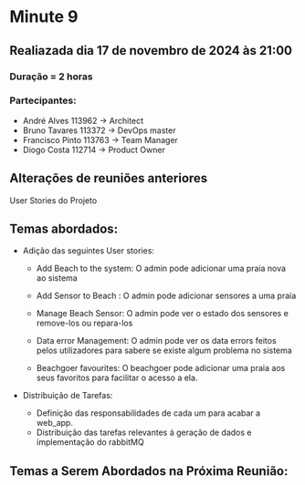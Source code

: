 # Minute 9

## Realiazada dia 17 de novembro de 2024 às 21:00 

### Duração = 2 horas

### Partecipantes:

- André Alves 113962 -> Architect
- Bruno Tavares 113372 -> DevOps master
- Francisco Pinto 113763 -> Team Manager 
- Diogo Costa 112714 -> Product Owner



## Alterações de reuniões anteriores


User Stories do Projeto

## Temas abordados:

- Adição das seguintes User stories:

    
    - Add Beach to the system: O admin pode adicionar uma praia nova ao sistema

    - Add Sensor to Beach  : O admin pode adicionar sensores a uma praia

    - Manage Beach Sensor: O admin pode ver o estado dos sensores e remove-los ou repara-los

    - Data error Management: O admin pode ver os data errors feitos pelos utilizadores para sabere se existe algum problema no sistema

    - Beachgoer favourites: O beachgoer pode adicionar uma praia aos seus favoritos para facilitar o acesso a ela.


- Distribuição de Tarefas:
    - Definição das responsabilidades de cada um para acabar a web_app.
    - Distribuição das tarefas relevantes á geração de dados e implementação do rabbitMQ


## Temas a Serem Abordados na Próxima Reunião:
